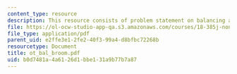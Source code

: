 ```yaml
---
content_type: resource
description: This resource consists of problem statement on balancing a broom.
file: https://ol-ocw-studio-app-qa.s3.amazonaws.com/courses/18-385j-nonlinear-dynamics-and-chaos-fall-2004/b0d7481a4a6126d1bbe131a9b77b7a87_ot_bal_broom.pdf
file_type: application/pdf
parent_uid: e2ffe3e1-2fe2-40f3-99a4-d8bfbc72268b
resourcetype: Document
title: ot_bal_broom.pdf
uid: b0d7481a-4a61-26d1-bbe1-31a9b77b7a87
---
```


